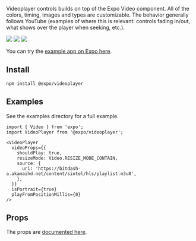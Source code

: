 
Videoplayer controls builds on top of the Expo Video component. All of the colors, timing, images and types are customizable. The behavior generally follows YouTube (examples of where this is relevant: controls fading in/out, what shows over the player when seeking, etc.).

![](/images/default.png)
![](/images/custom.png)
![](/images/fullscreen.png)

You can try the [example app on Expo here](https://exp.host/@abiraja/expo-videoplayer-examples).

## Install

`npm install @expo/videoplayer`

## Examples

See the examples directory for a full example.

```
import { Video } from 'expo';
import VideoPlayer from '@expo/videoplayer';

<VideoPlayer
  videoProps={{
    shouldPlay: true,
    resizeMode: Video.RESIZE_MODE_CONTAIN,
    source: {
      uri: 'https://bitdash-a.akamaihd.net/content/sintel/hls/playlist.m3u8',
    },
  }}
  isPortrait={true}
  playFromPositionMillis={0}
/>
```

## Props

The props are [documented here](docs.md).
